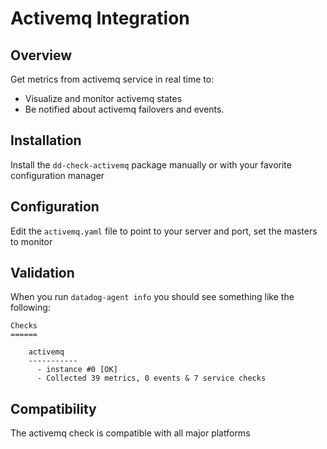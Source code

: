 # Activemq Integration

## Overview

Get metrics from activemq service in real time to:

* Visualize and monitor activemq states
* Be notified about activemq failovers and events.

## Installation

Install the `dd-check-activemq` package manually or with your favorite configuration manager

## Configuration

Edit the `activemq.yaml` file to point to your server and port, set the masters to monitor

## Validation

When you run `datadog-agent info` you should see something like the following:

    Checks
    ======

        activemq
        -----------
          - instance #0 [OK]
          - Collected 39 metrics, 0 events & 7 service checks

## Compatibility

The activemq check is compatible with all major platforms
